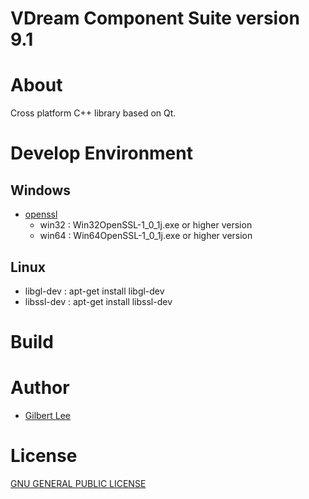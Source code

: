 VDream Component Suite version 9.1
==================================

# About
Cross platform C++ library based on Qt.

# Develop Environment

## Windows
* [openssl](http://slproweb.com/products/Win32OpenSSL.html)
  * win32 : Win32OpenSSL-1_0_1j.exe or higher version
  * win64 : Win64OpenSSL-1_0_1j.exe or higher version

## Linux
* libgl-dev : apt-get install libgl-dev
* libssl-dev : apt-get install libssl-dev

# Build

# Author
* [Gilbert Lee](http://www.gilgil.net)

# License
[GNU GENERAL PUBLIC LICENSE](http://www.gnu.org/copyleft/gpl.html)

